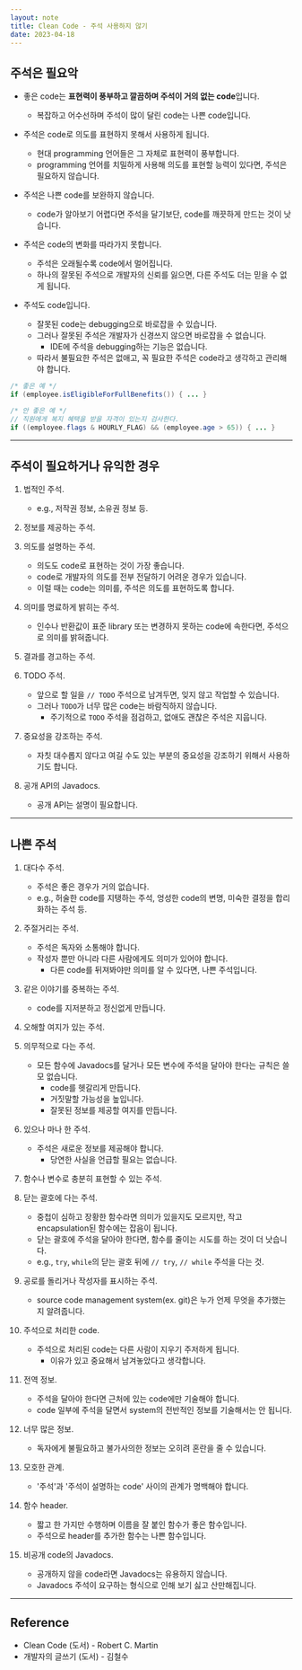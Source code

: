 ```yaml
---
layout: note
title: Clean Code - 주석 사용하지 않기
date: 2023-04-18
---
```





## 주석은 필요악

- 좋은 code는 **표현력이 풍부하고 깔끔하며 주석이 거의 없는 code**입니다.
    - 복잡하고 어수선하며 주석이 많이 달린 code는 나쁜 code입니다.

- 주석은 code로 의도를 표현하지 못해서 사용하게 됩니다.
    - 현대 programming 언어들은 그 자체로 표현력이 풍부합니다.
    - programming 언어를 치밀하게 사용해 의도를 표현할 능력이 있다면, 주석은 필요하지 않습니다.

- 주석은 나쁜 code를 보완하지 않습니다.
    - code가 알아보기 어렵다면 주석을 달기보단, code를 깨끗하게 만드는 것이 낫습니다.

- 주석은 code의 변화를 따라가지 못합니다.
    - 주석은 오래될수록 code에서 멀어집니다.
    - 하나의 잘못된 주석으로 개발자의 신뢰를 잃으면, 다른 주석도 더는 믿을 수 없게 됩니다.

- 주석도 code입니다.
    - 잘못된 code는 debugging으로 바로잡을 수 있습니다.
    - 그러나 잘못된 주석은 개발자가 신경쓰지 않으면 바로잡을 수 없습니다.
        - IDE에 주석을 debugging하는 기능은 없습니다.
    - 따라서 불필요한 주석은 없애고, 꼭 필요한 주석은 code라고 생각하고 관리해야 합니다.

```java
/* 좋은 예 */
if (employee.isEligibleForFullBenefits()) { ... }

/* 안 좋은 예 */
// 직원에게 복지 혜택을 받을 자격이 있는지 검사한다.
if ((employee.flags & HOURLY_FLAG) && (employee.age > 65)) { ... }
```




---




## 주석이 필요하거나 유익한 경우

1. 법적인 주석.
    - e.g., 저작권 정보, 소유권 정보 등.

2. 정보를 제공하는 주석.

3. 의도를 설명하는 주석.
    - 의도도 code로 표현하는 것이 가장 좋습니다.
    - code로 개발자의 의도를 전부 전달하기 어려운 경우가 있습니다.
    - 이럴 때는 code는 의미를, 주석은 의도를 표현하도록 합니다.

4. 의미를 명료하게 밝히는 주석.
    - 인수나 반환값이 표준 library 또는 변경하지 못하는 code에 속한다면, 주석으로 의미를 밝혀줍니다.

5. 결과를 경고하는 주석.

6. TODO 주석.
    - 앞으로 할 일을 `// TODO` 주석으로 남겨두면, 잊지 않고 작업할 수 있습니다.
    - 그러나 `TODO`가 너무 많은 code는 바람직하지 않습니다.
        - 주기적으로 `TODO` 주석을 점검하고, 없애도 괜찮은 주석은 지웁니다.

7. 중요성을 강조하는 주석.
    - 자칫 대수롭지 않다고 여길 수도 있는 부분의 중요성을 강조하기 위해서 사용하기도 합니다.

8. 공개 API의 Javadocs.
    - 공개 API는 설명이 필요합니다.




---




## 나쁜 주석


1. 대다수 주석.
    - 주석은 좋은 경우가 거의 없습니다.
    - e.g., 허술한 code를 지탱하는 주석, 엉성한 code의 변명, 미숙한 결정을 합리화하는 주석 등.

2. 주절거리는 주석.
    - 주석은 독자와 소통해야 합니다.
    - 작성자 뿐만 아니라 다른 사람에게도 의미가 있어야 합니다.
        - 다른 code를 뒤져봐야만 의미를 알 수 있다면, 나쁜 주석입니다.

3. 같은 이야기를 중복하는 주석.
    - code를 지저분하고 정신없게 만듭니다.

4. 오해할 여지가 있는 주석.

5. 의무적으로 다는 주석.
    - 모든 함수에 Javadocs를 달거나 모든 변수에 주석을 달아야 한다는 규칙은 쓸모 없습니다.
        - code를 헷갈리게 만듭니다.
        - 거짓말할 가능성을 높입니다.
        - 잘못된 정보를 제공할 여지를 만듭니다.

6. 있으나 마나 한 주석.
    - 주석은 새로운 정보를 제공해야 합니다.
        - 당연한 사실을 언급할 필요는 없습니다.

7. 함수나 변수로 충분히 표현할 수 있는 주석.

8. 닫는 괄호에 다는 주석.
    - 중첩이 심하고 장황한 함수라면 의미가 있을지도 모르지만, 작고 encapsulation된 함수에는 잡음이 됩니다.
    - 닫는 괄호에 주석을 달아야 한다면, 함수를 줄이는 시도를 하는 것이 더 낫습니다.
    - e.g., `try`, `while`의 닫는 괄호 뒤에 `// try`, `// while` 주석을 다는 것.

9. 공로를 돌리거나 작성자를 표시하는 주석.
    - source code management system(ex. git)은 누가 언제 무엇을 추가했는지 알려줍니다.

10. 주석으로 처리한 code.
    - 주석으로 처리된 code는 다른 사람이 지우기 주저하게 됩니다.
        - 이유가 있고 중요해서 남겨놓았다고 생각합니다.

11. 전역 정보.
    - 주석을 달아야 한다면 근처에 있는 code에만 기술해야 합니다.
    - code 일부에 주석을 달면서 system의 전반적인 정보를 기술해서는 안 됩니다.

12. 너무 많은 정보.
    - 독자에게 불필요하고 불가사의한 정보는 오히려 혼란을 줄 수 있습니다.

13. 모호한 관계.
    - '주석'과 '주석이 설명하는 code' 사이의 관계가 명백해야 합니다.

14. 함수 header.
    - 짧고 한 가지만 수행하며 이름을 잘 붙인 함수가 좋은 함수입니다.
    - 주석으로 header를 추가한 함수는 나쁜 함수입니다.

15. 비공개 code의 Javadocs.
    - 공개하지 않을 code라면 Javadocs는 유용하지 않습니다.
    - Javadocs 주석이 요구하는 형식으로 인해 보기 싫고 산만해집니다.




---




## Reference

- Clean Code (도서) - Robert C. Martin
- 개발자의 글쓰기 (도서) - 김철수
